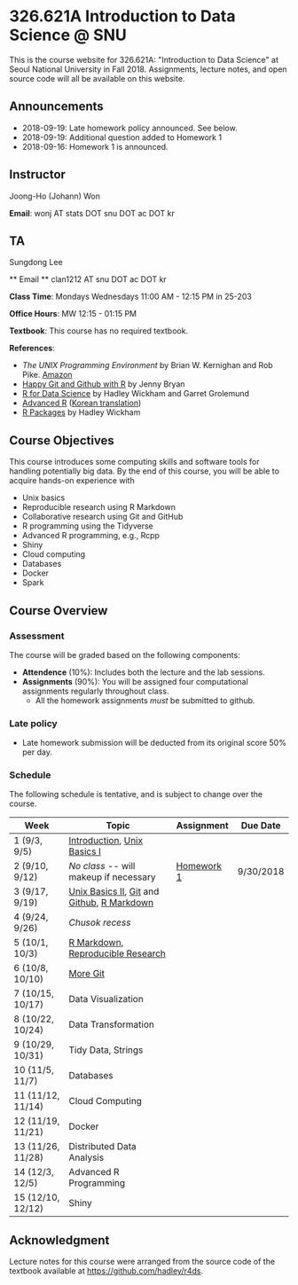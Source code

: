 # 326.621A Introduction to Data Science @ SNU

This is the course website for 326.621A: "Introduction to Data Science" at Seoul National University in Fall 2018. Assignments, lecture notes, and open source code will all be available on this website.

## Announcements

* 2018-09-19: Late homework policy announced. See below.
* 2018-09-19: Additional question added to Homework 1
* 2018-09-16: Homework 1 is announced.

## Instructor 

Joong-Ho (Johann) Won

**Email**: wonj AT stats DOT snu DOT ac DOT kr

## TA

Sungdong Lee

** Email ** clan1212 AT snu DOT ac DOT kr

**Class Time**: Mondays Wednesdays 11:00 AM - 12:15 PM in 25-203

**Office Hours**: MW 12:15 - 01:15 PM

**Textbook**: This course has no required textbook.


**References**: 

- *The UNIX Programming Environment* by Brian W. Kernighan and Rob Pike. [Amazon](https://www.amazon.com/Unix-Programming-Environment-Prentice-Hall-Software/dp/013937681X)
- [Happy Git and Github with R](http://happygitwithr.com) by Jenny Bryan
- [R for Data Science](http://r4ds.had.co.nz/index.html) by Hadley Wickham and Garret Grolemund
- [Advanced R](http://adv-r.had.co.nz/) ([Korean translation](http://jpub.tistory.com/792)) 
- [R Packages](http://r-pkgs.had.co.nz/) by Hadley Wickham


## Course Objectives

This course introduces some computing skills and software tools for handling potentially big data.
By the end of this course, you will be able to acquire hands-on experience with

- Unix basics
- Reproducible research using R Markdown
- Collaborative research using Git and GitHub
- R programming using the Tidyverse
- Advanced R programming, e.g., Rcpp
- Shiny
- Cloud computing
- Databases
- Docker
- Spark

## Course Overview

### Assessment

The course will be graded based on the following components:

- **Attendence** (10%): Includes both the lecture and the lab sessions.
- **Assignments** (90%): You will be assigned four computational assignments regularly throughout class. 
    * All the homework assignments *must* be submitted to github.

### Late policy

- Late homework submission will be deducted from its original score 50% per day.

### Schedule

The following schedule is tentative, and is subject to change over the course.

| Week | Topic | Assignment | Due Date |
|---| --- | --- | --- |
| 1 (9/3, 9/5)      | [Introduction](./lectures/01-intro/intro.html), [Unix Basics I](./lectures/02-linux/linux1.html) |  |  |
| 2 (9/10, 9/12)    | *No class* -- will makeup if necessary | [Homework 1](./hw/hw1/hw1.html) | 9/30/2018 |
| 3 (9/17, 9/19)    | [Unix Basics II](./lectures/02-linux/linux2.html), [Git](./lectures/04-git/git.html) and [Github](./lectures/04-git/lab_01_git_and_github.pdf), [R Markdown](./lectures/03-repres/SC18.Lab.180912.rmd.html) |   |  |
| 4 (9/24, 9/26)    | *Chusok recess* |  |  |
| 5 (10/1, 10/3)    | [R Markdown](http://rmarkdown.rstudio.com/lesson-1.html), [Reproducible Research](./lectures/03-repres/repres.html) |  |  |
| 6 (10/8, 10/10)   | [More Git](./lectures/04-git/git2.html) |  |  |
| 7 (10/15, 10/17)  | Data Visualization |  |  |
| 8 (10/22, 10/24)  | Data Transformation |  |  |
| 9 (10/29, 10/31)  | Tidy Data, Strings |  |  |
| 10 (11/5, 11/7)   | Databases |  |  |
| 11 (11/12, 11/14) | Cloud Computing |  |  |
| 12 (11/19, 11/21) | Docker |  |  |
| 13 (11/26, 11/28) | Distributed Data Analysis |  |  |
| 14 (12/3, 12/5)   | Advanced R Programming |  |  |
| 15 (12/10, 12/12) | Shiny |  |  |


## Acknowledgment
Lecture notes for this course were arranged from the source code of the textbook available at <https://github.com/hadley/r4ds>.
